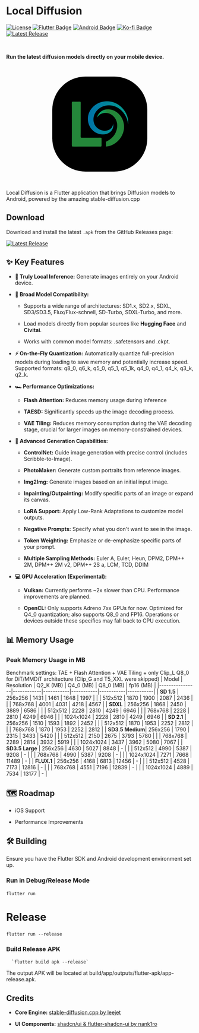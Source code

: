 
# Local Diffusion
[![License](https://img.shields.io/badge/License-Apache%202.0-blue.svg)](https://opensource.org/licenses/Apache-2.0) [![Flutter Badge](https://img.shields.io/badge/Flutter-%2302569B.svg?style=flat&logo=Flutter&logoColor=white)](https://flutter.dev) [![Android Badge](https://img.shields.io/badge/Android-3DDC84?style=flat&logo=android&logoColor=white)](https://developer.android.com) [![Ko-fi Badge](https://img.shields.io/badge/Ko--fi-F16061?style=flat&logo=ko-fi&logoColor=white)](https://ko-fi.com/rmatif)<br>
[![Latest Release](https://img.shields.io/github/v/release/rmatif/Local-Diffusion?label=Latest%20Release&color=brightgreen)](https://github.com/rmatif/Local-Diffusion/releases/latest)

<br>

**Run the latest diffusion models directly on your mobile device.**

<br> 
<p align="center"> 
  <img src="assets/icon/icon.png" alt="App Icon" width="256" style="border-radius: 35%;"> 
</p>
<br>

Local Diffusion is a Flutter application that brings Diffusion models to Android, powered by the amazing stable-diffusion.cpp

## Download

Download and install the latest `.apk` from the GitHub Releases page:

[![Latest Release](https://img.shields.io/github/v/release/rmatif/Local-Diffusion?label=Download%20Latest%20APK&color=brightgreen)](https://github.com/rmatif/Local-Diffusion/releases/latest)

## ✨ Key Features

-   **📱 Truly Local Inference:** Generate images entirely on your Android device.
    
-   **🚀 Broad Model Compatibility:**
    
    -   Supports a wide range of architectures: SD1.x, SD2.x, SDXL, SD3/SD3.5, Flux/Flux-schnell, SD-Turbo, SDXL-Turbo, and more.
        
    -   Load models directly from popular sources like **Hugging Face** and **Civitai**.
        
    -   Works with common model formats: .safetensors and .ckpt.
        
-   **⚡ On-the-Fly Quantization:** Automatically quantize full-precision models during loading to save memory and potentially increase speed. Supported formats: q8_0, q6_k, q5_0, q5_1, q5_1k, q4_0, q4_1, q4_k, q3_k, q2_k.
    
-   **🏎️ Performance Optimizations:**
    
    -   **Flash Attention:** Reduces memory usage during inference 
        
    -   **TAESD:** Significantly speeds up the image decoding process.
        
    -   **VAE Tiling:** Reduces memory consumption during the VAE decoding stage, crucial for larger images on memory-constrained devices.
  
        
-   **🎨 Advanced Generation Capabilities:**
    
    -   **ControlNet:** Guide image generation with precise control (includes Scribble-to-Image).
        
    -   **PhotoMaker:** Generate custom portraits from reference images.
        
    -   **Img2Img:** Generate images based on an initial input image.
        
    -   **Inpainting/Outpainting:** Modify specific parts of an image or expand its canvas.
        
    -   **LoRA Support:** Apply Low-Rank Adaptations to customize model outputs.
        
    -   **Negative Prompts:** Specify what you don't want to see in the image.
        
    -   **Token Weighting:** Emphasize or de-emphasize specific parts of your prompt.
        
    -   **Multiple Sampling Methods:** Euler A, Euler, Heun, DPM2, DPM++ 2M, DPM++ 2M v2, DPM++ 2S a, LCM, TCD, DDIM
        
-   **💻 GPU Acceleration (Experimental):**
    
    -   **Vulkan:** Currently performs ~2x slower than CPU. Performance improvements are planned.
        
    -   **OpenCL:** Only supports Adreno 7xx GPUs for now. Optimized for Q4_0 quantization; also supports Q8_0 and FP16. Operations or devices outside these specifics may fall back to CPU execution.
        
    

## 📊 Memory Usage


### Peak Memory Usage in MB
 Benchmark settings: TAE + Flash Attention + VAE Tiling + only Clip_L Q8_0 for DiT/MMDiT architecture (Clip_G and T5_XXL were skipped)
| Model          | Resolution | Q2_K (MB) | Q4_0 (MB) | Q8_0 (MB) | fp16 (MB) |
|----------------|------------|-----------|-----------|-----------|-----------|
| **SD 1.5**     | 256x256    | 1431      | 1461      | 1648      | 1997      |
|                | 512x512    | 1870      | 1900      | 2087      | 2436      |
|                | 768x768    | 4001      | 4031      | 4218      | 4567      |
| **SDXL**       | 256x256    | 1868      | 2450      | 3889      | 6586      |
|                | 512x512    | 2228      | 2810      | 4249      | 6946      |
|                | 768x768    | 2228      | 2810      | 4249      | 6946      |
|                | 1024x1024  | 2228      | 2810      | 4249      | 6946      |
| **SD 2.1**     | 256x256    | 1510      | 1593      | 1892      | 2452      |
|                | 512x512    | 1870      | 1953      | 2252      | 2812      |
|                | 768x768    | 1870      | 1953      | 2252      | 2812      |
| **SD3.5 Medium**| 256x256    | 1790      | 2315      | 3433      | 5420      |
|                | 512x512    | 2150      | 2675      | 3793      | 5780      |
|                | 768x768    | 2289      | 2814      | 3932      | 5919      |
|                | 1024x1024  | 3437     | 3962      | 5080      | 7067      |
| **SD3.5 Large** | 256x256    | 4630      | 5027      | 8848      | -         |
|                | 512x512    | 4990      | 5387      | 9208      | -         |
|                | 768x768    | 4990      | 5387      | 9208      | -         |
|                | 1024x1024  | 7271      | 7668      | 11489     | -         |
| **FLUX.1**     | 256x256    | 4168      | 6813      | 12456     | -         |
|                | 512x512    | 4528      | 7173      | 12816     | -         |
|                | 768x768    | 4551      | 7196      | 12839     | -         |
|                | 1024x1024  | 4889      | 7534      | 13177     | -         |

## 🗺️ Roadmap

-   iOS Support
    
-   Performance Improvements
    

## 🛠️ Building

Ensure you have the Flutter SDK and Android development environment set up.

### Run in Debug/Release Mode

`flutter run`

# Release
`flutter run --release`
    

### Build Release APK

      `flutter build apk --release`
    
The output APK will be located at build/app/outputs/flutter-apk/app-release.apk.

## Credits

-   **Core Engine:**  [stable-diffusion.cpp by leejet](https://www.github.com/leejet/stable-diffusion.cpp)
    
-   **UI Components:**  [shadcn/ui & flutter-shadcn-ui by nank1ro](https://www.github.com/nank1ro/flutter-shadcn-ui)
